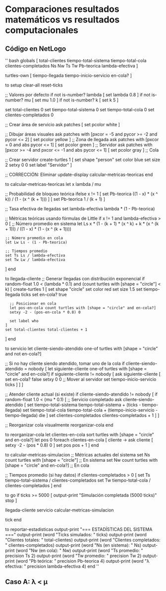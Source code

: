 # Comparaciones resultados matemáticos vs resultados computacionales

## Código en NetLogo
'' bash
globals [
  total-clientes
  tiempo-total-sistema
  tiempo-total-cola
  clientes-completados
  Ns
  Nw
  Ts
  Tw
  Pb-teorica
  lambda-efectiva
]

turtles-own [
  tiempo-llegada
  tiempo-inicio-servicio
  en-cola?
]

to setup
  clear-all
  reset-ticks
  
  ;; Valores por defecto
  if not is-number? lambda [ set lambda 0.8 ]
  if not is-number? mu [ set mu 1.0 ]
  if not is-number? k [ set k 5 ]
  
  set total-clientes 0
  set tiempo-total-sistema 0
  set tiempo-total-cola 0
  set clientes-completados 0
  
  ;; Crear área de servicio
  ask patches [ set pcolor white ]
  
  ;; Dibujar áreas visuales
  ask patches with [pxcor = -5 and pycor >= -2 and pycor <= 2] [ set pcolor yellow ]  ;; Zona de llegada
  ask patches with [pxcor = 0 and abs pycor <= 1] [ set pcolor green ]        ;; Servidor
  ask patches with [pxcor >= -4 and pxcor <= -1 and abs pycor <= 1] [ set pcolor gray ]  ;; Cola
  
  ;; Crear servidor
  create-turtles 1 [
    set shape "person"
    set color blue
    set size 2
    setxy 0 0
    set label "Servidor"
  ]
  
  ;; CORRECCIÓN: Eliminar update-display
  calcular-metricas-teoricas
end

to calcular-metricas-teoricas
  let x lambda / mu
  
  ;; Probabilidad de bloqueo teórica
  ifelse x != 1 [
    set Pb-teorica ((1 - x) * (x ^ k)) / (1 - (x ^ (k + 1)))
  ] [
    set Pb-teorica 1 / (k + 1)
  ]
  
  ;; Tasa efectiva de llegadas
  set lambda-efectiva lambda * (1 - Pb-teorica)
  
  ;; Métricas teóricas usando fórmulas de Little
  if x != 1 and lambda-efectiva > 0 [
    ;; Número promedio en sistema
    let Ls x * (1 - (k + 1) * (x ^ k) + k * (x ^ (k + 1))) / ((1 - x) * (1 - (x ^ (k + 1))))
    
    ;; Número promedio en cola
    let Lw Ls - (1 - Pb-teorica)
    
    ;; Tiempos promedio
    set Ts Ls / lambda-efectiva
    set Tw Lw / lambda-efectiva
  ]
end

to llegada-cliente
  ;; Generar llegadas con distribución exponencial
  if random-float 1.0 < (lambda * 0.1) and (count turtles with [shape = "circle"] < k) [
    create-turtles 1 [
      set shape "circle"
      set color red
      set size 1.5
      set tiempo-llegada ticks
      set en-cola? true
      
      ;; Posicionar en cola
      let pos-en-cola count turtles with [shape = "circle" and en-cola?]
      setxy -2 - (pos-en-cola * 0.8) 0
      
      set label who
    ]
    set total-clientes total-clientes + 1
  ]
end

to servicio
  let cliente-siendo-atendido one-of turtles with [shape = "circle" and not en-cola?]
  
  ;; Si no hay cliente siendo atendido, tomar uno de la cola
  if cliente-siendo-atendido = nobody [
    let siguiente-cliente one-of turtles with [shape = "circle" and en-cola?]
    if siguiente-cliente != nobody [
      ask siguiente-cliente [
        set en-cola? false
        setxy 0 0  ;; Mover al servidor
        set tiempo-inicio-servicio ticks
      ]
    ]
  ]
  
  ;; Atender cliente actual (si existe)
  if cliente-siendo-atendido != nobody [
    if random-float 1.0 < (mu * 0.1) [
      ;; Servicio completado
      ask cliente-siendo-atendido [
        set tiempo-total-sistema tiempo-total-sistema + (ticks - tiempo-llegada)
        set tiempo-total-cola tiempo-total-cola + (tiempo-inicio-servicio - tiempo-llegada)
        die
      ]
      set clientes-completados clientes-completados + 1
    ]
  ]
  
  ;; Reorganizar cola visualmente
  reorganizar-cola
end

to reorganizar-cola
  let clientes-en-cola sort turtles with [shape = "circle" and en-cola?]
  let pos 0
  foreach clientes-en-cola [ cliente ->
    ask cliente [
      setxy -2 - (pos * 0.8) 0
    ]
    set pos pos + 1
  ]
end

to calcular-metricas-simulacion
  ;; Métricas actuales del sistema
  set Ns count turtles with [shape = "circle"]  ;; En sistema
  set Nw count turtles with [shape = "circle" and en-cola?]  ;; En cola
  
  ;; Tiempos promedio (si hay datos)
  if clientes-completados > 0 [
    set Ts tiempo-total-sistema / clientes-completados
    set Tw tiempo-total-cola / clientes-completados
  ]
end

to go
  if ticks >= 5000 [ 
    output-print "Simulación completada (5000 ticks)"
    stop 
  ]
  
  llegada-cliente
  servicio
  calcular-metricas-simulacion
  
  tick
end

to reportar-estadisticas
  output-print "=== ESTADÍSTICAS DEL SISTEMA ==="
  output-print (word "Ticks simulados: " ticks)
  output-print (word "Clientes totales: " total-clientes)
  output-print (word "Clientes completados: " clientes-completados)
  output-print (word "Ns (en sistema): " Ns)
  output-print (word "Nw (en cola): " Nw)
  output-print (word "Ts promedio: " precision Ts 2)
  output-print (word "Tw promedio: " precision Tw 2)
  output-print (word "Pb teórica: " precision Pb-teorica 4)
  output-print (word "λ efectiva: " precision lambda-efectiva 4)
end
''


## Caso A: λ < µ



